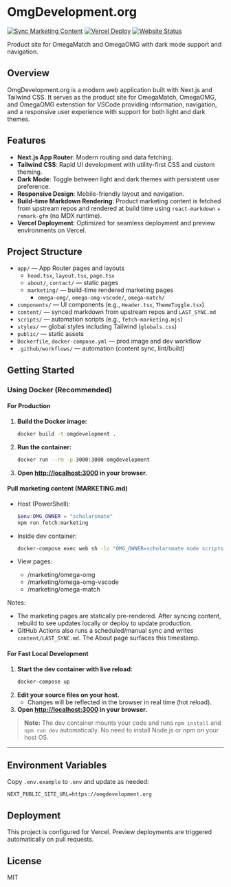 # OmgDevelopment.org

[![Sync Marketing Content](https://github.com/scholarsmate/omgdevelopment.org/actions/workflows/sync-marketing.yml/badge.svg)](https://github.com/scholarsmate/omgdevelopment.org/actions/workflows/sync-marketing.yml)
[![Vercel Deploy](https://img.shields.io/github/deployments/scholarsmate/omgdevelopment.org/Production?label=vercel&logo=vercel&logoColor=white)](https://github.com/scholarsmate/omgdevelopment.org/deployments)
[![Website Status](https://img.shields.io/website?url=https%3A%2F%2Fomgdevelopment.org&label=omgdevelopment.org&logo=vercel&logoColor=white)](https://omgdevelopment.org)

Product site for OmegaMatch and OmegaOMG with dark mode support and navigation.

## Overview
OmgDevelopment.org is a modern web application built with Next.js and Tailwind CSS. It serves as the product site for OmegaMatch, OmegaOMG, and OmegaOMG extenstion for VSCode providing information, navigation, and a responsive user experience with support for both light and dark themes.

## Features
- **Next.js App Router**: Modern routing and data fetching.
- **Tailwind CSS**: Rapid UI development with utility-first CSS and custom theming.
- **Dark Mode**: Toggle between light and dark themes with persistent user preference.
- **Responsive Design**: Mobile-friendly layout and navigation.
- **Build-time Markdown Rendering**: Product marketing content is fetched from upstream repos and rendered at build time using `react-markdown` + `remark-gfm` (no MDX runtime).
- **Vercel Deployment**: Optimized for seamless deployment and preview environments on Vercel.

## Project Structure
- `app/` — App Router pages and layouts
   - `head.tsx`, `layout.tsx`, `page.tsx`
   - `about/`, `contact/` — static pages
   - `marketing/` — build-time rendered marketing pages
      - `omega-omg/`, `omega-omg-vscode/`, `omega-match/`
- `components/` — UI components (e.g., `Header.tsx`, `ThemeToggle.tsx`)
- `content/` — synced markdown from upstream repos and `LAST_SYNC.md`
- `scripts/` — automation scripts (e.g., `fetch-marketing.mjs`)
- `styles/` — global styles including Tailwind (`globals.css`)
- `public/` — static assets
- `Dockerfile`, `docker-compose.yml` — prod image and dev workflow
- `.github/workflows/` — automation (content sync, lint/build)

## Getting Started

### Using Docker (Recommended)

#### For Production
1. **Build the Docker image:**
   ```sh
   docker build -t omgdevelopment .
   ```
2. **Run the container:**
   ```sh
   docker run --rm -p 3000:3000 omgdevelopment
   ```
3. **Open [http://localhost:3000](http://localhost:3000) in your browser.**

#### Pull marketing content (MARKETING.md)
- Host (PowerShell):
   ```powershell
   $env:OMG_OWNER = "scholarsmate"
   npm run fetch:marketing
   ```
- Inside dev container:
   ```sh
   docker-compose exec web sh -lc "OMG_OWNER=scholarsmate node scripts/fetch-marketing.mjs"
   ```

- View pages:
   - /marketing/omega-omg
   - /marketing/omega-omg-vscode
   - /marketing/omega-match

Notes:
- The marketing pages are statically pre-rendered. After syncing content, rebuild to see updates locally or deploy to update production.
- GitHub Actions also runs a scheduled/manual sync and writes `content/LAST_SYNC.md`. The About page surfaces this timestamp.

#### For Fast Local Development
1. **Start the dev container with live reload:**
   ```sh
   docker-compose up
   ```
2. **Edit your source files on your host.**
   - Changes will be reflected in the browser in real time (hot reload).
3. **Open [http://localhost:3000](http://localhost:3000) in your browser.**

> **Note:** The dev container mounts your code and runs `npm install` and `npm run dev` automatically. No need to install Node.js or npm on your host OS.

---


## Environment Variables
Copy `.env.example` to `.env` and update as needed:
```
NEXT_PUBLIC_SITE_URL=https://omgdevelopment.org
```

## Deployment
This project is configured for Vercel. Preview deployments are triggered automatically on pull requests.

## License
MIT
